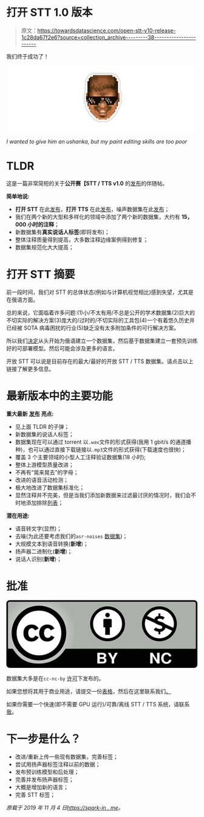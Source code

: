 # 打开 STT 1.0 版本

> 原文：<https://towardsdatascience.com/open-stt-v10-release-1c28da67f2e6?source=collection_archive---------38----------------------->

我们终于成功了！

![](img/4caebc0cbb406f6f339b4f95d03b62b8.png)

*I wanted to give him an ushanka, but my paint editing skills are too poor*

# TLDR

这是一篇非常简短的关于**公开赛【STT / TTS v1.0** 的[发布](https://github.com/snakers4/open_stt/releases)的伴随帖。

**简单地说:**

*   **打开 STT** 在此[发布](https://github.com/snakers4/open_stt)，**打开 TTS** 在此[发布](https://github.com/snakers4/open_tts)，噪声数据集在此[发布](https://github.com/snakers4/asr-noises)；
*   我们在两个新的大型和多样化的领域中添加了两个新的数据集，大约有 **15，000 小时的注释**；
*   新数据集有**真实说话人标签**(即将发布)；
*   整体注释质量得到提高，大多数注释边缘案例得到修复；
*   数据集规范化大大提高；

# 打开 STT 摘要

前一段时间，我们对 STT 的总体状态(例如与计算机视觉相比)感到失望，尤其是在俄语方面。

总的来说，它面临着许多问题:(1)小/不太有用/不总是公开的学术数据集(2)巨大的不切实际的解决方案(3)庞大的/过时的/不切实际的工具包(4)一个有着悠久历史并已经被 SOTA 病毒困扰的行业(5)缺乏没有太多附加条件的可行解决方案。

所以我们[决定](https://spark-in.me/post/russian-open-stt-part1)从头开始为俄语建立一个数据集，然后基于数据集建立一套预先训练好的可部署模型。然后可能会涉及更多的语言。

开放 STT 可以说是目前存在的最大/最好的开放 STT / TTS 数据集。请点击以上链接了解更多信息。

# 最新版本中的主要功能

**重大最新** [**发布**](https://github.com/snakers4/open_stt/releases) **亮点:**

*   见上面 TLDR 的子弹；
*   新数据集的说话人标签；
*   数据集现在可以通过 torrent 以`.wav`文件的形式获得(我用 1 gbit/s 的通道播种)，也可以通过直接下载链接以`.mp3`文件的形式获得(下载速度也很快)；
*   覆盖 3 个主要领域的小型人工注释验证数据集(18 小时);
*   整体上游模型质量改进；
*   不再有“晃来晃去”的字母；
*   改进的语音活动检测；
*   极大地改进了数据集标准化；
*   显然注释并不完美，但是当我们添加新数据来过滤最讨厌的情况时，我们会不时地添加排除[列表](https://github.com/snakers4/open_stt/issues/5)；

**潜在用途:**

*   语音转文字(显然)；
*   去噪(为此还要考虑我们的`asr-noises` [数据集](https://github.com/snakers4/asr-noises))；
*   大规模文本到语音转换(**新增**)；
*   扬声器二进制化(**新增**)；
*   说话人识别(**新增**)；

# 批准

![](img/7dc631de3c5af1d2101c59986297fabd.png)

数据集大多是在`cc-nc-by` [许可](https://github.com/snakers4/open_stt/#license)下发布的。

如果您想将其用于商业用途，请提交一份[表格](https://forms.gle/nosMaNgj8MWKm99d9)，然后在这里联系我们[。](https://spark-in.me/cdn-cgi/l/email-protection#6906190c07361a1d1d290e06060e050c0e1b061c191a470a0604)

如果你需要一个快速(即不需要 GPU 运行)/可靠/离线 STT / TTS 系统，请联系[我](https://spark-in.me/cdn-cgi/l/email-protection#a1c0d7c4d8d2ced7e1c6ccc0c8cd8fc2cecc)。

# 下一步是什么？

*   改进/重新上传一些现有数据集，完善标签；
*   尝试用扬声器标签注释以前的数据；
*   发布预训练模型和后处理；
*   完善并发布扬声器标签；
*   大概是增加新的语言；
*   完善 STT 标签；

*原载于 2019 年 11 月 4 日*[*https://spark-in . me*](https://spark-in.me/post/open-stt-release-v10)*。*